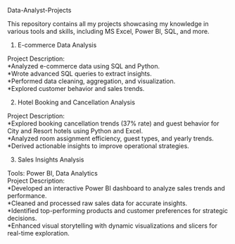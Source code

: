 Data-Analyst-Projects

This repository contains all my projects showcasing my knowledge in various tools and skills, including MS Excel, Power BI, SQL, and more.

1. E-commerce Data Analysis

Project Description:\
*Analyzed e-commerce data using SQL and Python.\
*Wrote advanced SQL queries to extract insights.\
*Performed data cleaning, aggregation, and visualization.\
*Explored customer behavior and sales trends.

2. Hotel Booking and Cancellation Analysis

Project Description:\
*Explored booking cancellation trends (37% rate) and guest behavior for City and Resort hotels using Python and Excel.\
*Analyzed room assignment efficiency, guest types, and yearly trends.\
*Derived actionable insights to improve operational strategies.


3. Sales Insights Analysis

Tools: Power BI, Data Analytics\
Project Description:\
*Developed an interactive Power BI dashboard to analyze sales trends and performance.\
*Cleaned and processed raw sales data for accurate insights.\
*Identified top-performing products and customer preferences for strategic decisions.\
*Enhanced visual storytelling with dynamic visualizations and slicers for real-time exploration.

